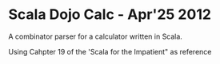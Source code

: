 Scala Dojo Calc  - Apr'25 2012
==============

A combinator parser for a calculator written in Scala.

Using Cahpter 19 of the 'Scala for the Impatient" as reference 
